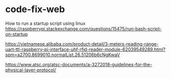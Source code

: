 # code-fix-web
  How to run a startup script using linux
https://raspberrypi.stackexchange.com/questions/15475/run-bash-script-on-startup


https://vietnamese.alibaba.com/product-detail/3-meters-reading-range-uart-ttl-raspberry-pi-interface-uhf-rfid-reader-module-62039549289.html?spm=a2700.8699010.normalList.26.51206b6cNgKwaV


https://www.atsc.org/atsc-documents/a-3272018-guidelines-for-the-physical-layer-protocol/
